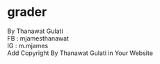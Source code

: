 # grader
By Thanawat Gulati <br>
FB : mjamesthanawat <br>
IG : m.mjames <br>
Add Copyright By Thanawat Gulati in Your Website <br>
